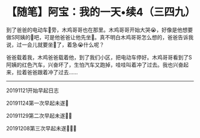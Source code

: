 # 【随笔】阿宝：我的一天•续4（三四九）

到了爸爸的电动车🛵旁，木鸡哥哥也在那里。木鸡哥哥开始大哭😭，好像是他想要做S阿姨的🚗吧，可是他爸爸让他先坐🛵。真不明白木鸡哥哥怎么想的，爸爸告诉我说，过一会儿就要坐🚗了，着急😭什么呢？

爸爸载着我，木鸡爸爸载着他，到了我们小区，把电动车停好。木鸡哥哥看到了S阿姨的红色汽车，兴奋坏了，生怕汽车又跑掉，哇哇叫着冲了过去。我也兴奋起来，拉着爸爸跟着冲了过去......

----

20191121开始早起日志

20191124第一次早起未遂💪

20191129第二次早起未遂💪💪

20191208第三次早起未遂💪💪💪